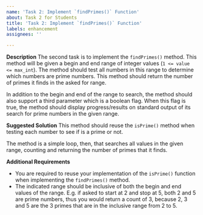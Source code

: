 ```yaml
---
name: 'Task 2: Implement `findPrimes()` Function'
about: Task 2 for Students
title: 'Task 2: Implement `findPrimes()` Function'
labels: enhancement
assignees: ''

---
```


**Description**
The second task is to implement the `findPrimes()` method.  This method will be given a begin and end range of integer values (`1 <= value <= max_int`).  The method should test all numbers in this range to determine which numbers are prime numbers.  This method should return the number of primes it finds in the asked for range.  

In addition to the begin and end of the range to search, the method should also support a third parameter which is a boolean flag.  When this flag is true, the method should display progress/results on standard output of its search for prime numbers in the given range.

**Suggested Solution**
This method should reuse the `isPrime()` method when testing each number to see if is a prime or not.

The method is a simple loop, then, that searches all values in the given range, counting and returning the number of primes that it finds.

**Additional Requirements**

- You are required to reuse your implementation of the `isPrime()` function when implementing the `findPrimes()` method.
- The indicated range should be inclusive of both the begin and end values of the range.  E.g. if asked to start at 2 and stop at 5, both 2 and 5 are prime numbers, thus you would return a count of 3, because 2, 3 and 5 are the 3 primes that are in the inclusive range from 2 to 5.
